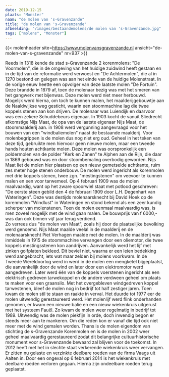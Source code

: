 ```yaml
---
date: 2019-12-15
plaats: "Monster"
naam: "de molen van 's-Gravenzande"
title: "de molen van 's-Gravenzande"
afbeelding: "/images/bestaandemolens/de molen van 's-Gravenzande.jpg"
tags: ["molens", "Monster"]
---
```

{{< molenheader site=https://www.molenvansgravenzande.nl ansicht="de-molen-van-s-gravenzande" nr=937 >}}

Reeds in 1318 kende de stad s-Gravenzande 2 korenmolens: "De Voormolen",
die in de omgeving van het huidige zuidwind heeft gestaan en in de tijd
van de reformatie werd verwoest en "De Achtermolen", die al in 1270
bestond en gelegen was aan het einde van de huidige Molenstraat. In de
vorige eeuw heette een opvolger van deze laatste molen "De Fortuin".
Deze brandde in 1879 af, toen de molenaar bezig was met het smeren van
het gangwerk met bijenwas. Deze molen werd niet meer herbouwd. Mogelijk
werd hierna, om toch te kunnen malen, het maalderijgebouwtje aan de
Naaldwijkse weg gesticht, waarin een stoommachine lag die twee koppels
stenen aan kon drijven. De molenaar was Luiendijk en daarvoor was een
zekere Schuddebeurs eigenaar. In 1903 kocht de vanuit Sliedrecht
afkomstige Nijs Maat, de opa van de laatste eigenaar Nijs Maat, de
stoommaalderij aan. in 1908 werd vergunning aangevraagd voor het bouwen
van een "windbaliemolen" naast de bestaande maalderij. Voor
molenbegrippen is de molen dus nog niet erg oud. Geheel in het teken van
deze tijd, gebruikte men hiervoor geen nieuwe molen, maar een tweede
hands houten achtkante molen. Deze molen was oorspronkelijk een
poldermolen van de polder "Kerk en Zanen" te Alphen aan de Rijn, die
daar in 1869 gebouwd was en door stoombemaling overbodig geworden. Nijs
Maat liet de molen hier plaatsen op een nieuw gemetselde achtkante, ruim
zes meter hoge stenen onderbouw. De molen werd ingericht als korenmolen
met drie koppels stenen, twee zgn. "mestingstenen" om veevoer te kunnen
malen en een voor tarwemeel. Op 4 februari 1909 was de molen
maalvaardig, want op het zware spoorwiel staat met potlood geschreven:
"De eerste steen gebild den 4 de februari 1909 door L.H. Degenhart van
Wateringen". Deze was destijds molenaarsknecht bij David Hoek op de
korenmolen "Windlust" in Wateringen en stond bekend als een zeer kundig
scherper van molenstenen. Toen de molen eenmaal maalvaardig was, is men
zoveel mogelijk met de wind gaan malen. De bouwprijs van f 6000,- was
dan ook binnen vijf jaar terug verdiend.             
Zo verrees dus "de molen van Maat", zoals hij door de plaatselijke bevolking werd genoemd.
Nijs Maat maalde veelal in de maalderij en de molenaarsknecht Piet
Verhagen maalde met de molen. In de maalderij was inmiddels in 1915 de
stoommachine vervangen door een oliemotor, die twee koppels
mestingsstenen kon aandrijven. Aanvankelijk werd het lijf met zinken
golfplaten bekleed. Dit beviel niet, waarna er een leien bedekking werd
aangebracht, iets wat maar zelden bij molens voorkwam. In de Tweede
Wereldoorlog werd in werd in de molen een mengketel bijgeplaatst, die
aanvankelijk door de wind en later door een elektromotor werd
aangedreven. Later werd één van de koppels voerstenen ingericht als een
elektrisch gedreven tarwekoppel en de andere verdween geheel om plaats
te maken voor een graansilo. Met het overgebleven windgedreven koppel
tarwestenen, bleef de molen nog in bedrijf tot half  zestiger jaren.
Toen kwam de molen stil te staan en raakte in verval. Het duurde tot
1977 eer de molen uitwendig gerestaureerd werd. Het molenlijf werd flink
onderhanden genomen, er kwam een nieuwe balie en een nieuw wiekenkruis
uitgerust met het systeem Fauël.  Zo kwam de molen weer regelmatig in
bedrijf tot 1989. Uitwendig was de molen piekfijn in orde, doch inwendig
begon er steeds meer aan te mankeren. Om die reden kon er vanaf die tijd
ook niet meer met de wind gemalen worden. Thans is de molen eigendom van
 stichting de s-Gravenzande Korenmolen en is de molen in 2002 weer
geheel maalvaardig gerestaureerd zodat dit belangrijke
cultuurhistorische monument voor s-Gravenzande bewaard zal blijven voor
de toekomst. In 2012 heeft met het in slechte staat verkerende
wiekenkruis weer vervangen. Er zitten nu gelaste en verzinkte deelbare
roeden van de firma Vaags uit Aalten in. Door een ongeval op 6 februari
2014 is het wiekenkruis met deelbare roeden verloren gegaan. 
Hierna zijn ondeelbare roeden terug geplaatst.
